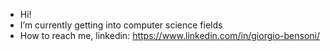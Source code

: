 - Hi!
- I’m currently getting into computer science fields
- How to reach me, linkedin: https://www.linkedin.com/in/giorgio-bensoni/




